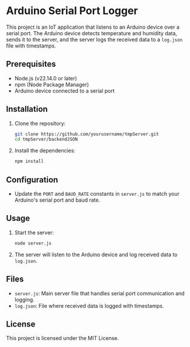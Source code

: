 # Arduino Serial Port Logger

This project is an IoT application that listens to an Arduino device over a serial port. The Arduino device detects temperature and humidity data, sends it to the server, and the server logs the received data to a `log.json` file with timestamps.

## Prerequisites

- Node.js (v22.14.0 or later)
- npm (Node Package Manager)
- Arduino device connected to a serial port

## Installation

1. Clone the repository:
    ```sh
    git clone https://github.com/yourusername/tmpServer.git
    cd tmpServer/backendJSON
    ```

2. Install the dependencies:
    ```sh
    npm install
    ```

## Configuration

- Update the `PORT` and `BAUD_RATE` constants in `server.js` to match your Arduino's serial port and baud rate.

## Usage

1. Start the server:
    ```sh
    node server.js
    ```

2. The server will listen to the Arduino device and log received data to `log.json`.

## Files

- `server.js`: Main server file that handles serial port communication and logging.
- `log.json`: File where received data is logged with timestamps.

## License

This project is licensed under the MIT License.
